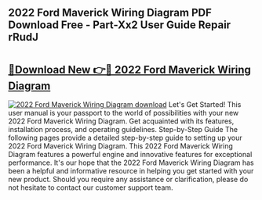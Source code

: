 ## 2022 Ford Maverick Wiring Diagram PDF Download Free - Part-Xx2 User Guide Repair rRudJ

# <h2><a href="http://dfk9rcr.blite.top/?on=2022+Ford+Maverick+Wiring+Diagram">🔗Download New 👉🔴 2022 Ford Maverick Wiring Diagram</a></h2>

[![2022 Ford Maverick Wiring Diagram download](https://i.imgur.com/lujVjoI.png)](http://dfk9rcr.blite.top/?on=2022+Ford+Maverick+Wiring+Diagram)
Let's Get Started! This user manual is your passport to the world of possibilities with your new 2022 Ford Maverick Wiring Diagram. Get acquainted with its features, installation process, and operating guidelines. Step-by-Step Guide The following pages provide a detailed step-by-step guide to setting up your 2022 Ford Maverick Wiring Diagram. This 2022 Ford Maverick Wiring Diagram features a powerful engine and innovative features for exceptional performance. It's our hope that the 2022 Ford Maverick Wiring Diagram has been a helpful and informative resource in helping you get started with your new product. Should you require any assistance or clarification, please do not hesitate to contact our customer support team.
